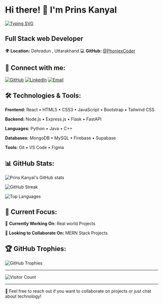 # Hi there! 👋 I'm Prins Kanyal

[![Typing SVG](https://readme-typing-svg.herokuapp.com?font=Fira+Code&pause=1000&color=2196F3&width=435&lines=Welcome+to+my+GitHub+profile!;Full%20Stack%20web%20Developer%20;Always+learning+new+technologies)](https://git.io/typing-svg)

## Full Stack web Developer 

🌍 **Location:** Dehradun , Uttarakhand
💻 **GitHub:** [@PhoniexCoder](https://github.com/PhoniexCoder)

## 🔗 Connect with me:

[![GitHub](https://img.shields.io/badge/-GitHub-blue?style=flat-square&logo=github&logoColor=white)](https://github.com/PhoniexCoder)
[![LinkedIn](https://img.shields.io/badge/-LinkedIn-blue?style=flat-square&logo=linkedin&logoColor=white)](https://www.linkedin.com/in/prins-kanyal/)
[![Email](https://img.shields.io/badge/-Email-red?style=flat-square&logo=gmail&logoColor=white)](mailto:prinskanyal@gmail.com)

## 🛠️ Technologies & Tools:

**Frontend:** React • HTML5 • CSS3 • JavaScript • Bootstrap • Tailwind CSS

**Backend:** Node.js • Express.js • Flask • FastAPI

**Languages:** Python • Java • C++

**Databases:** MongoDB • MySQL • Firebase • Supabase

**Tools:** Git • VS Code • Figma

## 📊 GitHub Stats:

![Prins Kanyal's GitHub stats](https://github-readme-stats.vercel.app/api?username=PhoniexCoder&show_icons=true&theme=radical)

![GitHub Streak](https://github-readme-streak-stats.herokuapp.com/?user=PhoniexCoder&theme=radical)

![Top Languages](https://github-readme-stats.vercel.app/api/top-langs/?username=PhoniexCoder&layout=compact&theme=radical)

## 🎯 Current Focus:

🔭 **Currently Working On:** Real world Projects

👯 **Looking to Collaborate On:** MERN Stack Projects

## 🏆 GitHub Trophies:

![GitHub Trophies](https://github-profile-trophy.vercel.app/?username=PhoniexCoder&theme=radical&no-frame=false&no-bg=true&margin-w=4)

---

![Visitor Count](https://profile-counter.glitch.me/PhoniexCoder/count.svg)

---

💬 Feel free to reach out if you want to collaborate on projects or just chat about technology!
